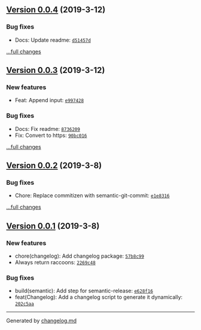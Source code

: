 ## [Version 0.0.4](https://github.com/:george-aidonidis/auto-changelog-example/releases/tag/v0.0.4) (2019-3-12)

### Bug fixes

- Docs: Update readme: [`d51457d`](https://github.com/:george-aidonidis/auto-changelog-example/commit/d51457d)

[...full changes](https://github.com/:george-aidonidis/auto-changelog-example/compare/v0.0.3...v0.0.4)

## [Version 0.0.3](https://github.com/:george-aidonidis/auto-changelog-example/releases/tag/v0.0.3) (2019-3-12)

### New features

- Feat: Append input: [`e997428`](https://github.com/:george-aidonidis/auto-changelog-example/commit/e997428)

### Bug fixes

- Docs: Fix readme: [`8736209`](https://github.com/:george-aidonidis/auto-changelog-example/commit/8736209)
- Fix: Convert to https: [`90bc016`](https://github.com/:george-aidonidis/auto-changelog-example/commit/90bc016)

[...full changes](https://github.com/:george-aidonidis/auto-changelog-example/compare/v0.0.2...v0.0.3)

## [Version 0.0.2](https://github.com/:george-aidonidis/auto-changelog-example/releases/tag/v0.0.2) (2019-3-8)

### Bug fixes

- Chore: Replace commitizen with semantic-git-commit: [`e1e8316`](https://github.com/:george-aidonidis/auto-changelog-example/commit/e1e8316)

[...full changes](https://github.com/:george-aidonidis/auto-changelog-example/compare/v0.0.1...v0.0.2)

## [Version 0.0.1](https://github.com/:george-aidonidis/auto-changelog-example/releases/tag/v0.0.1) (2019-3-8)

### New features

- chore(changelog): Add changelog package: [`57b8c99`](https://github.com/:george-aidonidis/auto-changelog-example/commit/57b8c99)
- Always return raccoons: [`2269c48`](https://github.com/:george-aidonidis/auto-changelog-example/commit/2269c48)

### Bug fixes

- build(semantic): Add step for semantic-release: [`e628f16`](https://github.com/:george-aidonidis/auto-changelog-example/commit/e628f16)
- feat(Changelog): Add a changelog script to generate it dynamically: [`202c5aa`](https://github.com/:george-aidonidis/auto-changelog-example/commit/202c5aa)

---

Generated by [changelog.md](https://github.com/egoist/changelog.md)

